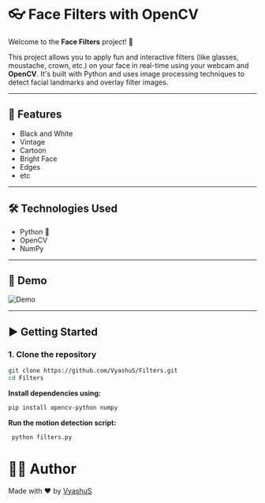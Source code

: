 # 👓 Face Filters with OpenCV

Welcome to the **Face Filters** project! 🎉

This project allows you to apply fun and interactive filters (like glasses, moustache, crown, etc.) on your face in real-time using your webcam and **OpenCV**. It's built with Python and uses image processing techniques to detect facial landmarks and overlay filter images.

---

## 🚀 Features

- Black and White
- Vintage
- Cartoon
- Bright Face
- Edges
- etc

---

## 🛠️ Technologies Used

- Python 🐍
- OpenCV
- NumPy

---

## 📸 Demo

![Demo](demo.gif) <!-- Add your GIF or image here if available -->

---



## ▶️ Getting Started

### 1. Clone the repository

```bash
git clone https://github.com/VyashuS/Filters.git
cd Filters
```
**Install dependencies using:**

```bash
pip install opencv-python numpy
```
**Run the motion detection script:**
```bash
 python filters.py
```

# 🙋‍♂️ Author
Made with ❤️ by [VyashuS](https://github.com/VyashuS/)

